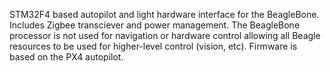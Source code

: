 STM32F4 based autopilot and light hardware interface for the BeagleBone.  Includes Zigbee transciever and power management.  The BeagleBone processor is not used for navigation or hardware control allowing all Beagle resources to be used for higher-level control (vision, etc).  Firmware is based on the PX4 autopilot.